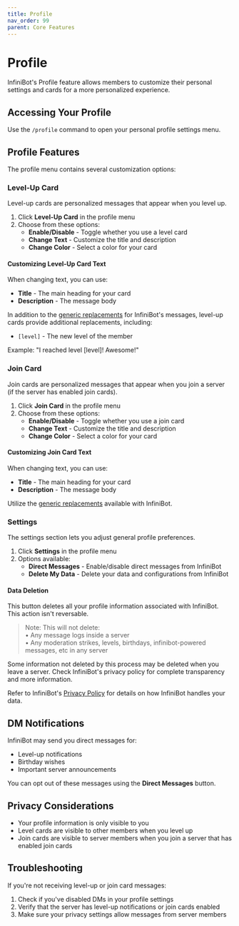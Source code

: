 ```yaml
---
title: Profile
nav_order: 99
parent: Core Features
---
```


# Profile

InfiniBot's Profile feature allows members to customize their personal settings and cards for a more personalized experience.

## Accessing Your Profile

Use the `/profile` command to open your personal profile settings menu.

## Profile Features

The profile menu contains several customization options:

### Level-Up Card

Level-up cards are personalized messages that appear when you level up.

1. Click **Level-Up Card** in the profile menu
2. Choose from these options:
   - **Enable/Disable** - Toggle whether you use a level card
   - **Change Text** - Customize the title and description
   - **Change Color** - Select a color for your card

#### Customizing Level-Up Card Text

When changing text, you can use:
- **Title** - The main heading for your card
- **Description** - The message body

In addition to the [generic replacements](./Generic-Replacements.md) for InfiniBot's messages, level-up cards provide additional replacements, including:
- `[level]` - The new level of the member

Example: "I reached level [level]! Awesome!"

### Join Card

Join cards are personalized messages that appear when you join a server (if the server has enabled join cards).

1. Click **Join Card** in the profile menu
2. Choose from these options:
   - **Enable/Disable** - Toggle whether you use a join card
   - **Change Text** - Customize the title and description
   - **Change Color** - Select a color for your card

#### Customizing Join Card Text

When changing text, you can use:
- **Title** - The main heading for your card
- **Description** - The message body

Utilize the [generic replacements](../messaging/Generic-Replacements.md) available with InfiniBot.

### Settings

The settings section lets you adjust general profile preferences.

1. Click **Settings** in the profile menu
2. Options available:
   - **Direct Messages** - Enable/disable direct messages from InfiniBot
   - **Delete My Data** - Delete your data and configurations from InfiniBot

#### Data Deletion
This button deletes all your profile information associated with InfiniBot. This action isn't reversable.

> Note: This will not delete:  
> • Any message logs inside a server  
> • Any moderation strikes, levels, birthdays, infinibot-powered messages, etc in any server  

Some information not deleted by this process may be deleted when you leave a server. Check InfiniBot's privacy policy for complete transparency and more information.

Refer to InfiniBot's [Privacy Policy](../legal/Privacy-Policy.md) for details on how InfiniBot handles your data.

## DM Notifications

InfiniBot may send you direct messages for:
- Level-up notifications
- Birthday wishes
- Important server announcements

You can opt out of these messages using the **Direct Messages** button.

## Privacy Considerations

- Your profile information is only visible to you
- Level cards are visible to other members when you level up
- Join cards are visible to server members when you join a server that has enabled join cards

## Troubleshooting

If you're not receiving level-up or join card messages:
1. Check if you've disabled DMs in your profile settings
2. Verify that the server has level-up notifications or join cards enabled
3. Make sure your privacy settings allow messages from server members
